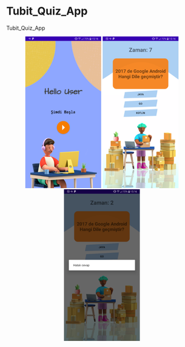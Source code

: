 # Tubit_Quiz_App
Tubit_Quiz_App






<p align="center">
<a href = ""><img src="https://github.com/mahmut-salih-cicek/Tubit_Quiz_App/blob/main/Screenshot_20220418-151633.png?raw=true" width="200px"></a>
<a href = ""><img src="https://github.com/mahmut-salih-cicek/Tubit_Quiz_App/blob/main/Screenshot_20220418-151639.png?raw=true" width="200px"></a>
  <a href = ""><img src="https://github.com/mahmut-salih-cicek/Tubit_Quiz_App/blob/main/Screenshot_20220418-151644.png?raw=true" width="200px"></a>
</p>


